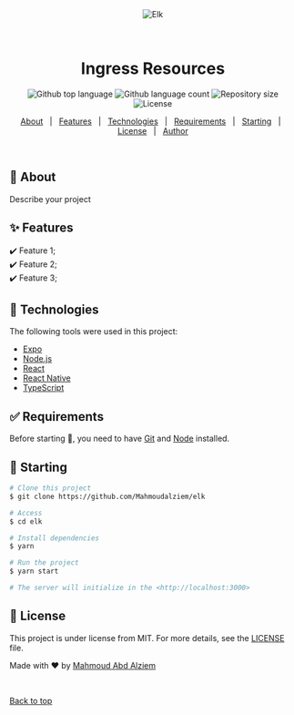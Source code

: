 <div align="center" id="top"> 
  <img src="./.github/app.gif" alt="Elk" />

  &#xa0;

  <!-- <a href="https://elk.netlify.app">Demo</a> -->
</div>

<h1 align="center">Ingress Resources</h1>

<p align="center">
  <img alt="Github top language" src="https://img.shields.io/github/languages/top/Mahmoudalziem/elk?color=56BEB8">

  <img alt="Github language count" src="https://img.shields.io/github/languages/count/Mahmoudalziem/elk?color=56BEB8">

  <img alt="Repository size" src="https://img.shields.io/github/repo-size/Mahmoudalziem/elk?color=56BEB8">

  <img alt="License" src="https://img.shields.io/github/license/Mahmoudalziem/elk?color=56BEB8">

  <!-- <img alt="Github issues" src="https://img.shields.io/github/issues/Mahmoudalziem/elk?color=56BEB8" /> -->

  <!-- <img alt="Github forks" src="https://img.shields.io/github/forks/Mahmoudalziem/elk?color=56BEB8" /> -->

  <!-- <img alt="Github stars" src="https://img.shields.io/github/stars/Mahmoudalziem/elk?color=56BEB8" /> -->
</p>

<!-- Status -->

<!-- <h4 align="center"> 
	🚧  Elk 🚀 Under construction...  🚧
</h4> 

<hr> -->

<p align="center">
  <a href="#dart-about">About</a> &#xa0; | &#xa0; 
  <a href="#sparkles-features">Features</a> &#xa0; | &#xa0;
  <a href="#rocket-technologies">Technologies</a> &#xa0; | &#xa0;
  <a href="#white_check_mark-requirements">Requirements</a> &#xa0; | &#xa0;
  <a href="#checkered_flag-starting">Starting</a> &#xa0; | &#xa0;
  <a href="#memo-license">License</a> &#xa0; | &#xa0;
  <a href="https://github.com/Mahmoudalziem" target="_blank">Author</a>
</p>

<br>

## :dart: About ##

Describe your project

## :sparkles: Features ##

:heavy_check_mark: Feature 1;\
:heavy_check_mark: Feature 2;\
:heavy_check_mark: Feature 3;

## :rocket: Technologies ##

The following tools were used in this project:

- [Expo](https://expo.io/)
- [Node.js](https://nodejs.org/en/)
- [React](https://pt-br.reactjs.org/)
- [React Native](https://reactnative.dev/)
- [TypeScript](https://www.typescriptlang.org/)

## :white_check_mark: Requirements ##

Before starting :checkered_flag:, you need to have [Git](https://git-scm.com) and [Node](https://nodejs.org/en/) installed.

## :checkered_flag: Starting ##

```bash
# Clone this project
$ git clone https://github.com/Mahmoudalziem/elk

# Access
$ cd elk

# Install dependencies
$ yarn

# Run the project
$ yarn start

# The server will initialize in the <http://localhost:3000>
```

## :memo: License ##

This project is under license from MIT. For more details, see the [LICENSE](LICENSE.md) file.


Made with :heart: by <a href="https://github.com/Mahmoudalziem" target="_blank">Mahmoud Abd Alziem</a>

&#xa0;

<a href="#top">Back to top</a>
